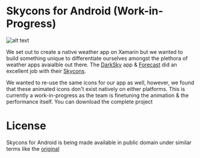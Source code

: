 Skycons for Android (Work-in-Progress)
======================================

![alt text](https://github.com/torryharris/Skycons/blob/master/Skycons/skycons.gif "Skycons")

We set out to create a native weather app on Xamarin but we wanted to build something unique to differentiate ourselves amongst the plethora of weather apps avaialble out there. The [DarkSky](http://darkskyapp.com) app & [Forecast](http://forecast.io) did an excellent job with their [Skycons](http://darkskyapp.github.io/skycons/). 

We wanted to re-use the same icons for our app as well, however, we found that these animated icons don't exist natively on either platforms. This is currently a work-in-progress as the team is finetuning the animation & the performance itself. You can download the complete project 



License
=======

Skycons for Android is being made available in public domain under similar terms like the [original](http://darkskyapp.github.io)
